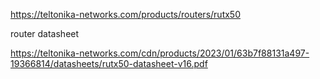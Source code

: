 
https://teltonika-networks.com/products/routers/rutx50

router datasheet

https://teltonika-networks.com/cdn/products/2023/01/63b7f88131a497-19366814/datasheets/rutx50-datasheet-v16.pdf
